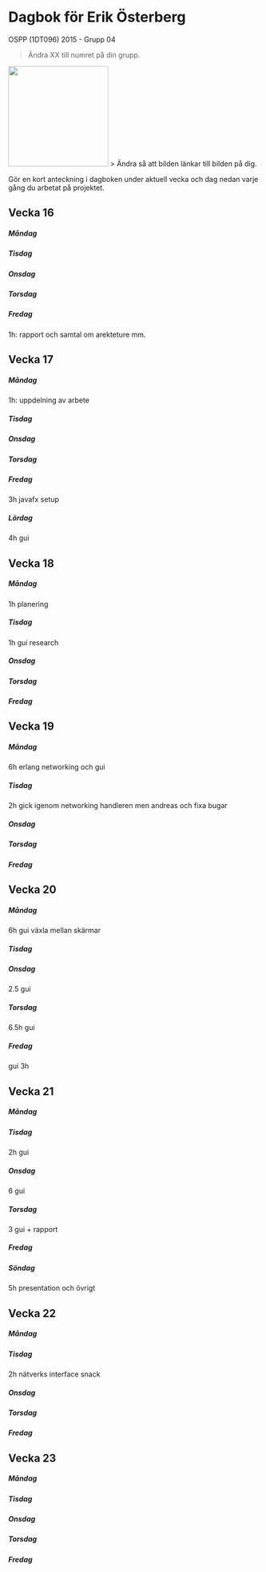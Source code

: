 # Dagbok för Erik Österberg

OSPP (1DT096) 2015 - Grupp 04

> Ändra XX till numret på din grupp.

<img src="../images/user.png" width="200">
> Ändra så att bilden länkar till bilden på dig.

Gör en kort anteckning i dagboken under aktuell vecka och dag nedan
varje gång du arbetat på projektet.

## Vecka 16

##### Måndag

##### Tisdag

##### Onsdag

##### Torsdag

##### Fredag
1h: rapport och samtal om arekteture mm. 

## Vecka 17

##### Måndag
1h: uppdelning av arbete

##### Tisdag

##### Onsdag

##### Torsdag

##### Fredag
3h javafx setup
##### Lördag
4h gui
## Vecka 18

##### Måndag
1h planering
##### Tisdag
1h gui research
##### Onsdag

##### Torsdag

##### Fredag

## Vecka 19

##### Måndag
6h erlang networking och gui

##### Tisdag
2h gick igenom networking handleren men andreas och fixa bugar
##### Onsdag

##### Torsdag

##### Fredag

## Vecka 20

##### Måndag
6h gui växla mellan skärmar

##### Tisdag

##### Onsdag
2.5 gui

##### Torsdag
6.5h gui

##### Fredag
gui 3h

## Vecka 21

##### Måndag

##### Tisdag
2h gui
##### Onsdag
6 gui
##### Torsdag
3 gui + rapport
##### Fredag

##### Söndag
5h presentation och övrigt

## Vecka 22

##### Måndag

##### Tisdag
2h nätverks interface snack
##### Onsdag

##### Torsdag

##### Fredag

## Vecka 23

##### Måndag

##### Tisdag

##### Onsdag

##### Torsdag

##### Fredag
